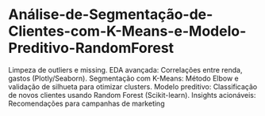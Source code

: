 # Análise-de-Segmentação-de-Clientes-com-K-Means-e-Modelo-Preditivo-RandomForest
Limpeza de outliers e missing.  EDA avançada: Correlações entre renda, gastos (Plotly/Seaborn).  Segmentação com K-Means: Método Elbow e validação de silhueta para otimizar clusters.  Modelo preditivo: Classificação de novos clientes usando Random Forest (Scikit-learn).  Insights acionáveis: Recomendações para campanhas de marketing
